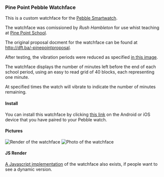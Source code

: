 ### Pine Point Pebble Watchface

This is a custom watchface for the [Pebble Smartwatch][1].

The watchface was comissioned by *Rush Hambleton* for use whist teaching at [Pine Point School][2].

The original proposal docment for the watchface can be found at http://dft.ba/-pinepointproposal. 

After testing, the vibration periods were reduced as specified [in this image][5].

The watchface displays the number of minutes left before the end of each school period, using an easy to read grid of 40 blocks, each representing one minute.

At specified times the watch will vibrate to indicate the number of minutes remaining.

#### Install

You can install this watchface by clicking [this link][4] on the Android or iOS device that you have paired to your Pebble watch.

#### Pictures

![Render of the watchface](http://res.cloudinary.com/matthewtole-com/image/upload/c_pad,e_shadow,g_east,h_300,w_190/v1373027237/pebble-pinepoint-render-1.0.png)
![Photo of the watchface](http://res.cloudinary.com/matthewtole-com/image/upload/c_scale,h_316/v1373019369/pebble-pinepoint-1.0.jpg)

#### JS Render
[A Javascript implementation][3] of the watchface also exists, if people want to see a dynamic version.

[1]: http://getpebble.com
[2]: http://pinepoint.org
[3]: http://cdpn.io/wHrkL
[4]: http://matthewtole.com/pebble/pinepoint.pbw
[5]: http://res.cloudinary.com/matthewtole-com/image/upload/v1373304036/pebble-pinepoint-proposal-change.png
